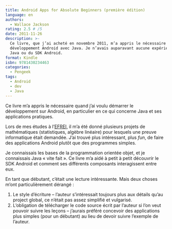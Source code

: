 ```yaml
---
title: Android Apps for Absolute Beginners (première édition)
language: en
authors:
  - Wallace Jackson
rating: 2.5 # /5
date: 2011-11-26
description: >-
  Ce livre, que j’ai acheté en novembre 2011, m’a appris le nécessaire sur le
  développement Android avec Java. Je n’avais auparavant aucune expérience de
  Java ou du SDK Android.
format: Kindle
isbn: 9781430234463
categories:
  - Pengeek
tags:
  - Android
  - dev
  - Java
---
```


Ce livre m’a appris le nécessaire quand j’ai voulu démarrer le développement sur
Android, en particulier en ce qui concerne Java et ses applications pratiques.

Lors de mes études à l’[EFREI](https://en.wikipedia.org/wiki/EFREI), il m’a été
donné plusieurs projets de mathématiques (statistiques, algèbre linéaire) pour
lesquels une preuve informatique était demandée. J’ai trouvé plus intéressant,
plus _fun_, de faire des applications Android plutôt que des programmes simples.

Je connaissais les bases de la programmation orientée objet, et je connaissais
Java « vite fait ».
Ce livre m’a aidé à petit à petit découvrir le SDK Android et comment ses
différents composants interagissent entre eux.

En tant que débutant, c’était une lecture intéressante. Mais deux choses m’ont
particulièrement dérangé :

1. Le style d’écriture – l’auteur s’intéressait toujours plus aux détails qu’au
   project global, ce n’était pas assez simplifié et vulgarisé.
2. L’obligation de télécharger le code source écrit par l’auteur si l’on veut
   pouvoir suivre les leçons – j’aurais préféré concevoir des applications plus
   simples (pour un débutant) au lieu de devoir suivre l’exemple de l’auteur.
